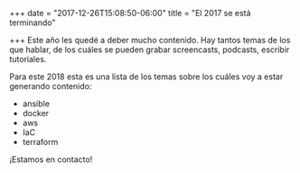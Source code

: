 +++
date = "2017-12-26T15:08:50-06:00"
title = "El 2017 se está terminando"

+++
Este año les quedé a deber mucho contenido. Hay tantos temas de los que hablar, de los cuáles se pueden grabar screencasts, podcasts, escribir tutoriales.

Para este 2018 esta es una lista de los temas sobre los cuáles voy a estar generando contenido:

* ansible
* docker
* aws 
* IaC
* terraform

¡Estamos en contacto!
